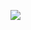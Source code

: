 <a href="https://codeclimate.com/github/SkyJokeAlex/Mind-Games/maintainability"><img src="https://api.codeclimate.com/v1/badges/91957aa8f33977f25641/maintainability" /></a>